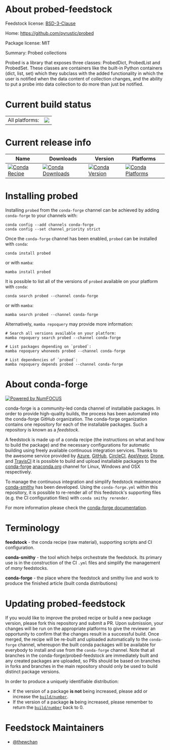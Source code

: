 About probed-feedstock
======================

Feedstock license: [BSD-3-Clause](https://github.com/conda-forge/probed-feedstock/blob/main/LICENSE.txt)

Home: https://github.com/pyrustic/probed

Package license: MIT

Summary: Probed collections

Probed is a library that exposes three classes: ProbedDict,
 ProbedList and ProbedSet. These classes are containers like the
 built-in Python containers (dict, list, set) which they subclass
 with the added functionality in which the user is notified when the
 data content of collection changes, and the ability to put a probe
 into data collection to do more than just be notified.


Current build status
====================


<table><tr><td>All platforms:</td>
    <td>
      <a href="https://dev.azure.com/conda-forge/feedstock-builds/_build/latest?definitionId=14472&branchName=main">
        <img src="https://dev.azure.com/conda-forge/feedstock-builds/_apis/build/status/probed-feedstock?branchName=main">
      </a>
    </td>
  </tr>
</table>

Current release info
====================

| Name | Downloads | Version | Platforms |
| --- | --- | --- | --- |
| [![Conda Recipe](https://img.shields.io/badge/recipe-probed-green.svg)](https://anaconda.org/conda-forge/probed) | [![Conda Downloads](https://img.shields.io/conda/dn/conda-forge/probed.svg)](https://anaconda.org/conda-forge/probed) | [![Conda Version](https://img.shields.io/conda/vn/conda-forge/probed.svg)](https://anaconda.org/conda-forge/probed) | [![Conda Platforms](https://img.shields.io/conda/pn/conda-forge/probed.svg)](https://anaconda.org/conda-forge/probed) |

Installing probed
=================

Installing `probed` from the `conda-forge` channel can be achieved by adding `conda-forge` to your channels with:

```
conda config --add channels conda-forge
conda config --set channel_priority strict
```

Once the `conda-forge` channel has been enabled, `probed` can be installed with `conda`:

```
conda install probed
```

or with `mamba`:

```
mamba install probed
```

It is possible to list all of the versions of `probed` available on your platform with `conda`:

```
conda search probed --channel conda-forge
```

or with `mamba`:

```
mamba search probed --channel conda-forge
```

Alternatively, `mamba repoquery` may provide more information:

```
# Search all versions available on your platform:
mamba repoquery search probed --channel conda-forge

# List packages depending on `probed`:
mamba repoquery whoneeds probed --channel conda-forge

# List dependencies of `probed`:
mamba repoquery depends probed --channel conda-forge
```


About conda-forge
=================

[![Powered by
NumFOCUS](https://img.shields.io/badge/powered%20by-NumFOCUS-orange.svg?style=flat&colorA=E1523D&colorB=007D8A)](https://numfocus.org)

conda-forge is a community-led conda channel of installable packages.
In order to provide high-quality builds, the process has been automated into the
conda-forge GitHub organization. The conda-forge organization contains one repository
for each of the installable packages. Such a repository is known as a *feedstock*.

A feedstock is made up of a conda recipe (the instructions on what and how to build
the package) and the necessary configurations for automatic building using freely
available continuous integration services. Thanks to the awesome service provided by
[Azure](https://azure.microsoft.com/en-us/services/devops/), [GitHub](https://github.com/),
[CircleCI](https://circleci.com/), [AppVeyor](https://www.appveyor.com/),
[Drone](https://cloud.drone.io/welcome), and [TravisCI](https://travis-ci.com/)
it is possible to build and upload installable packages to the
[conda-forge](https://anaconda.org/conda-forge) [anaconda.org](https://anaconda.org/)
channel for Linux, Windows and OSX respectively.

To manage the continuous integration and simplify feedstock maintenance
[conda-smithy](https://github.com/conda-forge/conda-smithy) has been developed.
Using the ``conda-forge.yml`` within this repository, it is possible to re-render all of
this feedstock's supporting files (e.g. the CI configuration files) with ``conda smithy rerender``.

For more information please check the [conda-forge documentation](https://conda-forge.org/docs/).

Terminology
===========

**feedstock** - the conda recipe (raw material), supporting scripts and CI configuration.

**conda-smithy** - the tool which helps orchestrate the feedstock.
                   Its primary use is in the construction of the CI ``.yml`` files
                   and simplify the management of *many* feedstocks.

**conda-forge** - the place where the feedstock and smithy live and work to
                  produce the finished article (built conda distributions)


Updating probed-feedstock
=========================

If you would like to improve the probed recipe or build a new
package version, please fork this repository and submit a PR. Upon submission,
your changes will be run on the appropriate platforms to give the reviewer an
opportunity to confirm that the changes result in a successful build. Once
merged, the recipe will be re-built and uploaded automatically to the
`conda-forge` channel, whereupon the built conda packages will be available for
everybody to install and use from the `conda-forge` channel.
Note that all branches in the conda-forge/probed-feedstock are
immediately built and any created packages are uploaded, so PRs should be based
on branches in forks and branches in the main repository should only be used to
build distinct package versions.

In order to produce a uniquely identifiable distribution:
 * If the version of a package **is not** being increased, please add or increase
   the [``build/number``](https://docs.conda.io/projects/conda-build/en/latest/resources/define-metadata.html#build-number-and-string).
 * If the version of a package **is** being increased, please remember to return
   the [``build/number``](https://docs.conda.io/projects/conda-build/en/latest/resources/define-metadata.html#build-number-and-string)
   back to 0.

Feedstock Maintainers
=====================

* [@thewchan](https://github.com/thewchan/)

